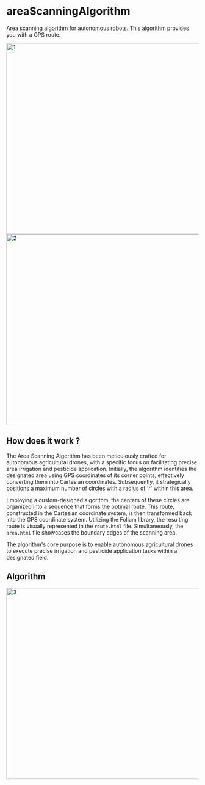 # areaScanningAlgorithm
Area scanning algorithm for autonomous robots. This algorithm provides you with a GPS route.


<img src="https://github.com/abdulkadrtr/areaScanningAlgorithm/assets/87595266/9a0aea9b-ac98-42dc-8ba9-febab344732e" alt="1" width="960" height="500">
<img src="https://github.com/abdulkadrtr/areaScanningAlgorithm/assets/87595266/14713706-d648-4267-8300-99207140ae08" alt="2" width="960" height="500">

## How does it work ?
The Area Scanning Algorithm has been meticulously crafted for autonomous agricultural drones, with a specific focus on facilitating precise area irrigation and pesticide application. Initially, the algorithm identifies the designated area using GPS coordinates of its corner points, effectively converting them into Cartesian coordinates. Subsequently, it strategically positions a maximum number of circles with a radius of 'r' within this area.

Employing a custom-designed algorithm, the centers of these circles are organized into a sequence that forms the optimal route. This route, constructed in the Cartesian coordinate system, is then transformed back into the GPS coordinate system. Utilizing the Folium library, the resulting route is visually represented in the `route.html` file. Simultaneously, the `area.html` file showcases the boundary edges of the scanning area.

The algorithm's core purpose is to enable autonomous agricultural drones to execute precise irrigation and pesticide application tasks within a designated field.

## Algorithm
<img src="https://github.com/abdulkadrtr/areaScanningAlgorithm/assets/87595266/8c39af51-9fe8-4308-bfa5-4907536b9b4c" alt="3" width="960" height="500">
